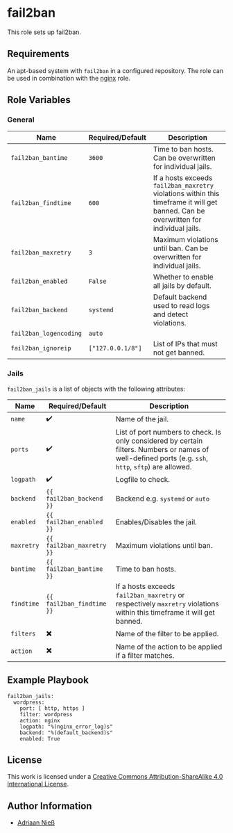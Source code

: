 # fail2ban

This role sets up fail2ban.

## Requirements

An apt-based system with `fail2ban` in a configured repository.
The role can be used in combination with the [nginx](https://github.com/stuvusIT/nginx) role. 

## Role Variables

### General

| Name                   | Required/Default  | Description                                                                                                                          |
|------------------------|-------------------|--------------------------------------------------------------------------------------------------------------------------------------|
| `fail2ban_bantime`     | `3600`            | Time to ban hosts. Can be overwritten for individual jails.                                                                          |
| `fail2ban_findtime`    | `600`             | If a hosts exceeds `fail2ban_maxretry` violations within this timeframe it will get banned. Can be overwritten for individual jails. |
| `fail2ban_maxretry`    | `3`               | Maximum violations until ban. Can be overwritten for individual jails.                                                               |
| `fail2ban_enabled`     | `False`           | Whether to enable all jails by default.                                                                                              |
| `fail2ban_backend`     | `systemd`         | Default backend used to read logs and detect violations.                                                                             |
| `fail2ban_logencoding` | `auto`            |                                                                                                                                      |
| `fail2ban_ignoreip`    | `["127.0.0.1/8"]` | List of IPs that must not get banned.                                                                                                |

### Jails

`fail2ban_jails` is a list of objects with the following attributes:

| Name       | Required/Default          | Description                                                                                                                                            |
|------------|---------------------------|--------------------------------------------------------------------------------------------------------------------------------------------------------|
| `name`     | :heavy_check_mark:        | Name of the jail.                                                                                                                                      |
| `ports`    | :heavy_check_mark:        | List of port numbers to check. Is only considered by certain filters. Numbers or names of well-defined ports (e.g. `ssh`, `http`, `sftp`) are allowed. |
| `logpath`  | :heavy_check_mark:        | Logfile to check.                                                                                                                                      |
| `backend`  | `{{ fail2ban_backend }}`  | Backend e.g. `systemd` or `auto`                                                                                                                       |
| `enabled`  | `{{ fail2ban_enabled }}`  | Enables/Disables the jail.                                                                                                                             |
| `maxretry` | `{{ fail2ban_maxretry }}` | Maximum violations until ban.                                                                                                                          |
| `bantime`  | `{{ fail2ban_bantime }}`  | Time to ban hosts.                                                                                                                                     |
| `findtime` | `{{ fail2ban_findtime }}` | If a hosts exceeds `fail2ban_maxretry` or respectively `maxretry` violations within this timeframe it will get banned.                                 |
| `filters`  | :heavy_multiplication_x:  | Name of the filter to be applied.                                                                                                                      |
| `action`   | :heavy_multiplication_x:  | Name of the action to be applied if a filter matches.                                                                                                  |

## Example Playbook

```
fail2ban_jails:
  wordpress:
    port: [ http, https ]
    filter: wordpress
    action: nginx
    logpath: "%(nginx_error_log)s"
    backend: "%(default_backend)s"
    enabled: True
```

## License

This work is licensed under a [Creative Commons Attribution-ShareAlike 4.0 International License](https://creativecommons.org/licenses/by-sa/4.0/).


## Author Information

- [Adriaan Nieß](https://github.com/AdriaanNiess)
